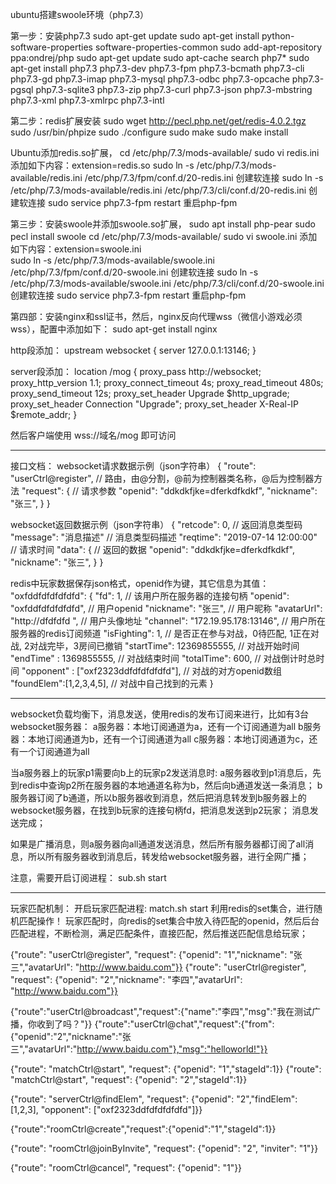 ubuntu搭建swoole环境（php7.3）

第一步：安装php7.3
sudo apt-get update
sudo apt-get install python-software-properties software-properties-common
sudo add-apt-repository ppa:ondrej/php
sudo apt-get update
sudo apt-cache search php7*
sudo apt-get install php7.3 php7.3-dev  php7.3-fpm  php7.3-bcmath php7.3-cli php7.3-gd  php7.3-imap php7.3-mysql php7.3-odbc  php7.3-opcache php7.3-pgsql php7.3-sqlite3 php7.3-zip php7.3-curl php7.3-json php7.3-mbstring php7.3-xml  php7.3-xmlrpc php7.3-intl 

第二步：redis扩展安装
sudo wget http://pecl.php.net/get/redis-4.0.2.tgz
sudo /usr/bin/phpize
sudo ./configure
sudo make
sudo make install

Ubuntu添加redis.so扩展，
cd /etc/php/7.3/mods-available/
sudo vi redis.ini   添加如下内容：extension=redis.so
sudo ln -s /etc/php/7.3/mods-available/redis.ini  /etc/php/7.3/fpm/conf.d/20-redis.ini   创建软连接
sudo ln -s /etc/php/7.3/mods-available/redis.ini  /etc/php/7.3/cli/conf.d/20-redis.ini   创建软连接
sudo service php7.3-fpm restart   重启php-fpm

第三步：安装swoole并添加swoole.so扩展，
sudo apt install php-pear
sudo pecl install swoole
cd /etc/php/7.3/mods-available/
sudo vi swoole.ini   添加如下内容：extension=swoole.ini   
sudo ln -s /etc/php/7.3/mods-available/swoole.ini     /etc/php/7.3/fpm/conf.d/20-swoole.ini   创建软连接
sudo ln -s /etc/php/7.3/mods-available/swoole.ini     /etc/php/7.3/cli/conf.d/20-swoole.ini   创建软连接
sudo service php7.3-fpm restart   重启php-fpm


第四部：安装nginx和ssl证书，然后，nginx反向代理wss（微信小游戏必须wss），配置中添加如下：
sudo apt-get install nginx

http段添加：
upstream websocket {
    server 127.0.0.1:13146;
}

server段添加：
location /mog {
    proxy_pass http://websocket;
    proxy_http_version 1.1;
    proxy_connect_timeout 4s;
    proxy_read_timeout 480s;
    proxy_send_timeout 12s;
    proxy_set_header Upgrade $http_upgrade;
    proxy_set_header Connection "Upgrade";
    proxy_set_header X-Real-IP $remote_addr;
}

然后客户端使用  wss://域名/mog   即可访问


--------------------------------------------------------------------------------------------------------------------------
接口文档：
websocket请求数据示例（json字符串）
{
	"route": "userCtrl@register",                 // 路由，由@分割，@前为控制器类名称，@后为控制器方法
	"request": {                                  // 请求参数
		"openid": "ddkdkfjke=dferkdfkdkf",
	    "nickname": "张三",
	}
}


websocket返回数据示例（json字符串）
{
	"retcode": 0,                                 // 返回消息类型码
	"message": "消息描述"                          // 消息类型码描述
	"reqtime": "2019-07-14 12:00:00"              // 请求时间
	"data": {                                     // 返回的数据
		"openid": "ddkdkfjke=dferkdfkdkf",
	    "nickname": "张三",
	}
}


redis中玩家数据保存json格式，openid作为键，其它信息为其值：
"oxfddfdfdfdfdfd": {
	"fd": 1,                                       // 该用户所在服务器的连接句柄
	"openid": "oxfddfdfdfdfdfd",                   // 用户openid
	"nickname": "张三",                            // 用户昵称
	"avatarUrl": "http://dfdfdfd ",                // 用户头像地址
	"channel": "172.19.95.178:13146",              // 用户所在服务器的redis订阅频道
	"isFighting": 1,                               // 是否正在参与对战，0待匹配, 1正在对战, 2对战完毕，3房间已撤销
	"startTime": 12369855555,                      // 对战开始时间
	"endTime"  : 1369855555,                       // 对战结束时间
	"totalTime": 600,                              // 对战倒计时总时间
	"opponent" : ["oxf2323ddfdfdfdfdfd"],          // 对战的对方openid数组
	"foundElem":[1,2,3,4,5],                       // 对战中自己找到的元素
}



------------------------------------------------------------------------------------------------------------------------------
websocket负载均衡下，消息发送，使用redis的发布订阅来进行，比如有3台websocket服务器：
a服务器：本地订阅通道为a，还有一个订阅通道为all
b服务器：本地订阅通道为b，还有一个订阅通道为all
c服务器：本地订阅通道为c，还有一个订阅通道为all

当a服务器上的玩家p1需要向b上的玩家p2发送消息时:
a服务器收到p1消息后，先到redis中查询p2所在服务器的本地通道名称为b，然后向b通道发送一条消息；
b服务器订阅了b通道，所以b服务器收到消息，然后把消息转发到b服务器上的websocket服务器，在找到b玩家的连接句柄fd，把消息发送到p2玩家；
消息发送完成；

如果是广播消息，则a服务器向all通道发送消息，然后所有服务器都订阅了all消息，所以所有服务器收到消息后，转发给websocket服务器，进行全网广播；


注意，需要开启订阅进程： sub.sh start

------------------------------------------------------------------------------------------------------------------------------
玩家匹配机制：
开启玩家匹配进程: match.sh start
利用redis的set集合，进行随机匹配操作！
玩家匹配时，向redis的set集合中放入待匹配的openid，然后后台匹配进程，不断检测，满足匹配条件，直接匹配，然后推送匹配信息给玩家；




{"route": "userCtrl@register", "request": {"openid": "1","nickname": "张三","avatarUrl": "http://www.baidu.com"}}
{"route": "userCtrl@register", "request": {"openid": "2","nickname": "李四","avatarUrl": "http://www.baidu.com"}}

{"route":"userCtrl@broadcast","request":{"name":"李四","msg":"我在测试广播，你收到了吗？"}}
{"route":"userCtrl@chat","request":{"from":{"openid":"2","nickname":"张三","avatarUrl":"http://www.baidu.com"},"msg":"helloworld!"}}

{"route": "matchCtrl@start", "request": {"openid": "1","stageId":1}}
{"route": "matchCtrl@start", "request": {"openid": "2","stageId":1}}

{"route": "serverCtrl@findElem", "request": {"openid": "2","findElem": [1,2,3], "opponent": ["oxf2323ddfdfdfdfdfd"]}}

{"route":"roomCtrl@create","request":{"openid":"1","stageId":1}}

{"route": "roomCtrl@joinByInvite", "request": {"openid": "2", "inviter": "1"}}

{"route": "roomCtrl@cancel", "request": {"openid": "1"}}

